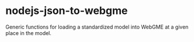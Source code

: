 # nodejs-json-to-webgme
Generic functions for loading a standardized model into WebGME at a given place in the model.
